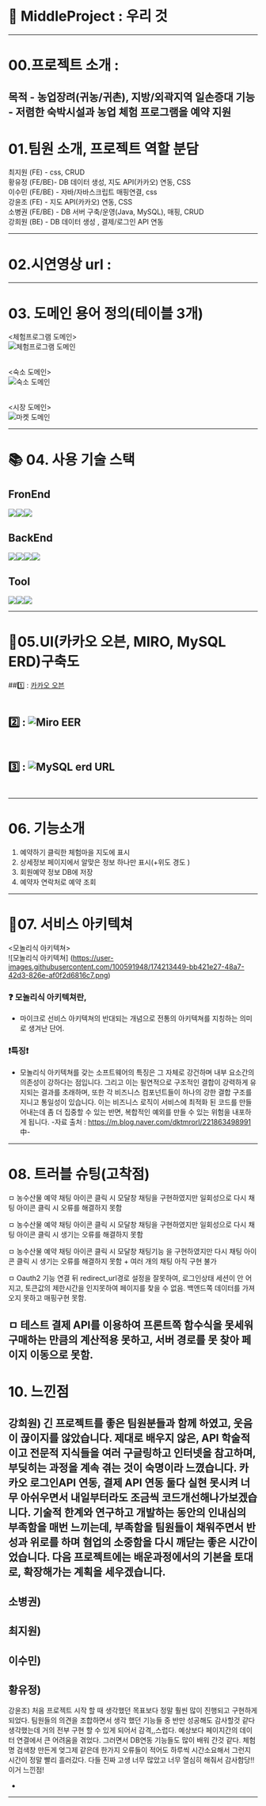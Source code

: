 # 🌽 MiddleProject : 우리 것
---------------------
# 00.프로젝트 소개 :
 목적 - 농업장려(귀농/귀촌), 지방/외곽지역 일손증대
 기능 - 저렴한 숙박시설과 농업 체험 프로그램을 예약 지원
----------------------------
# 01.팀원 소개, 프로젝트 역할 분담 
최지원 (FE) - css, CRUD <br>
황유정 (FE/BE)- DB 데이터 생성, 지도 API(카카오) 연동, CSS<br>
이수민 (FE/BE) - 자바/자바스크립트 매핑연결, css<br>
강윤조 (FE) - 지도 API(카카오) 연동, CSS<br>
소병권 (FE/BE) - DB 서버 구축/운영(Java, MySQL), 매핑, CRUD<br>
강희원 (BE) - DB 데이터 생성 , 결제/로그인 API 연동<br>

-----------------------
# 02.시연영상 url : 
--------------------------------
# 03. 도메인 용어 정의(테이블 3개)
<체험프로그램 도메인><br>
![체험프로그램 도메인](https://user-images.githubusercontent.com/100591948/174218064-7de06631-820a-4b1f-bff7-b088c9d7f80b.png)
<br><br>

<숙소 도메인><br>
![숙소 도메인](https://user-images.githubusercontent.com/100591948/174218278-5f46d3e8-3ac6-4390-8d8f-5a3e8999ac26.png)
<br><br>

<시장 도메인><br>
![마켓 도메인](https://user-images.githubusercontent.com/100591948/174218039-75eca6d1-d858-459e-94d2-01afaaefb19c.png)

-----------------------
# 📚 04. 사용 기술 스택
## FronEnd
<img src="https://img.shields.io/badge/react-61DAFB?style=for-the-badge&logo=react&logoColor=black"><img src="https://img.shields.io/badge/css-1572B6?style=for-the-badge&logo=css3&logoColor=white"><img src="https://img.shields.io/badge/node.js-339933?style=for-the-badge&logo=Node.js&logoColor=white">
  
## BackEnd
<img src="https://img.shields.io/badge/java-007396?style=for-the-badge&logo=java&logoColor=white"><img src="https://img.shields.io/badge/apache tomcat-F8DC75?style=for-the-badge&logo=apachetomcat&logoColor=white"><img src="https://img.shields.io/badge/amazonaws-232F3E?style=for-the-badge&logo=amazonaws&logoColor=white"><img src="https://img.shields.io/badge/spring-6DB33F?style=for-the-badge&logo=spring&logoColor=white"> 


## Tool
<img src="https://img.shields.io/badge/github-181717?style=for-the-badge&logo=github&logoColor=white"><img src="https://img.shields.io/badge/git-F05032?style=for-the-badge&logo=git&logoColor=white"><img src="https://img.shields.io/badge/IntelliJIDEA-000000.svg?style=for-the-badge&logo=intellij-idea&logoColor=white">
   
----------------------
# 📌05.UI(카카오 오븐, MIRO, MySQL ERD)구축도
##1️⃣ : [카카오 오븐](https://ovenapp.io/view/hw9xlOUNIKpDa2hZO7n8bGOPbL26vGaT/UT7Uw) <br><br>
## 2️⃣ : <Miro EER> ![Miro EER](https://user-images.githubusercontent.com/100591948/174219083-5edc7991-79f8-4c3c-98ac-3380c9db7bbd.png)<br><br>
## 3️⃣ : <MySQL ERD> ![MySQL erd URL](https://user-images.githubusercontent.com/100591948/174206530-0bb93e6b-45d8-4012-a6cd-7cbbb3baf0ab.png) <br><br>


---------------
# 06. 기능소개
1. 예약하기 클릭한 체험마을 지도에 표시
2. 상세정보 페이지에서 알맞은 정보 하나만 표시(+위도 경도 )
3. 회원예약 정보 DB에 저장
4. 예약자 연락처로 예약 조회


----------------------
# 📌07. 서비스 아키텍쳐
 <모놀리식 아키텍쳐> <br>
 ![모놀리식 아키텍쳐]
 (https://user-images.githubusercontent.com/100591948/174213449-bb421e27-48a7-42d3-826e-af0f2d6816c7.png)

### ❓ 모놀리식 아키텍쳐란, 
 - 마이크로 선비스 아키텍쳐의 반대되는 개념으로 전통의 아키텍쳐를 지칭하는 의미로 생겨난 단어.
  
### ❗특징❗
  - 모놀리식 아키텍쳐를 갖는 소프트웨어의 특징은 그 자체로 강건하며 내부 요소간의 의존성이 강하다는 점입니다. 그리고 이는 필연적으로 구조적인 결합이 강력하게 유지되는 결과를 초래하며, 또한 각 비즈니스 컴포넌트들이 하나의 강한 결합 구조를 지니고 통일성이 있습니다. 이는 비즈니스 로직이 서비스에 최적화 된 코드를 만들어내는데 좀 더 집중할 수 있는 반면, 복합적인 예외를 만들 수 있는 위험을 내포하게 됩니다.
 -자료 출처 : https://m.blog.naver.com/dktmrorl/221863498991  中-
---------------------------------
# 08. 트러블 슈팅(고착점)
 ㅁ 농수산물 예약 채팅 아이콘 클릭 시 모달창 채팅을 구현하였지만 일회성으로 다시 채팅 아이콘 클릭 시 오류를 해결하지 못함
 
 ㅁ 농수산물 예약 채팅 아이콘 클릭 시 모달창 채팅을 구현하였지만 일회성으로 다시 채팅 아이콘 클릭 시 생기는 오류를 해결하지 못함
 
 ㅁ 농수산물 예약 채팅 아이콘 클릭 시 모달창 채팅기능 을 구현하였지만 다시 채팅 아이콘 클릭 시 생기는 오류를 해결하지 못함 + 여러 개의 채팅 아직 구현 불가

 ㅁ Oauth2 기능 연결 뒤 redirect_url경로 설정을 잘못하여, 로그인상태 세션이 안 어지고, 토큰값의 제한시간을 인지못하여 페이지를 찾을 수 없음. 백엔드쪽 데이터를 가져오지 못하고 매핑구현 못함.
 
 ㅁ 테스트 결제 API를 이용하여 프론트쪽 함수식을 못세워 구매하는 만큼의 계산적용 못하고, 서버 경로를 못 찾아 페이지 이동으로 못함.
--------------------------------
# 10. 느낀점
강희원) 긴 프로젝트를 좋은 팀원분들과 함께 하였고, 웃음이 끊이지를 않았습니다. 제대로 배우지 않은, API 학술적이고 전문적 지식들을 여러 구글링하고 인터넷을 참고하며, 부딪히는 과정을 계속 겪는 것이 숙명이라 느꼈습니다. 카카오 로그인API 연동, 결제 API 연동 둘다 실현 못시켜 너무 아쉬우면서 내일부터라도 조금씩 코드개선해나가보겠습니다. 기술적 한계와 연구하고 개발하는 동안의 인내심의 부족함을 매번 느끼는데, 부족함을 팀원들이 채워주면서 반성과 위로를 하며 혐업의 소중함을 다시 깨닫는 좋은 시간이었습니다. 다음 프로젝트에는 배운과정에서의 기본을 토대로, 확장해가는 계획을 세우겠습니다.
 -
소병권)
 - 
최지원)
 - 
이수민)
 - 
황유정)
 -
강윤조) 처음 프로젝트 시작 할 때 생각했던 목표보다 정말 훨씬 많이 진행되고 구현하게 되었다. 팀원들의 의견을 조합하면서 생각 했던 기능들 중 반만 성공해도 감사할것 같다 생각했는데 거의 전부 구현 할 수 있게 되어서 감격,,스럽다.
예상보다 페이지간의 데이터 연결에서 큰 어려움을 겪었다. 그러면서 DB연동 기능들도 많이 배워 간것 같다. 체험명 검색창 만든게 엊그제 같은데 한가지 오류들이 적어도 하루씩 시간소요해서 그런지 시간이 정말 빨리 흘러갔다. 다들 진짜 고생 너무 많았고 너무 열심히 해줘서 감사함당!!
이거 느낀점!

 - 

-----------------------------------
